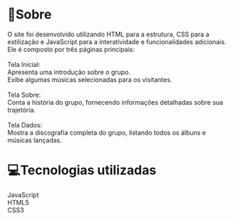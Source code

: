 # 📖Sobre
O site foi desenvolvido utilizando HTML para a estrutura, CSS para a estilização e JavaScript para a interatividade e funcionalidades adicionais.
Ele é composto por três páginas principais: <br><br>
Tela Inicial:<br>
Apresenta uma introdução sobre o grupo.<br>
Exibe algumas músicas selecionadas para os visitantes.<br><br>
Tela Sobre:<br>
Conta a história do grupo, fornecendo informações detalhadas sobre sua trajetória.<br><br>
Tela Dados:<br>
Mostra a discografia completa do grupo, listando todos os álbuns e músicas lançadas.<br>

# 💻Tecnologias utilizadas 
JavaScript <br>
HTML5 <br>
CSS3
